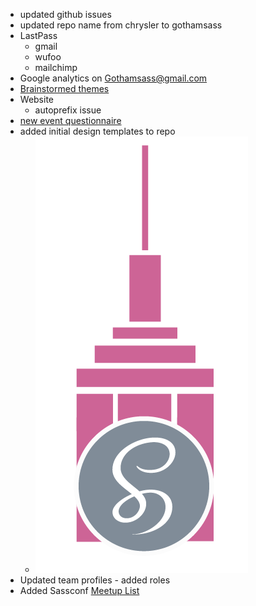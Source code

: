 - updated github issues
- updated repo name from chrysler to gothamsass
- LastPass 
  - gmail 
  - wufoo 
  - mailchimp 
- Google analytics on Gothamsass@gmail.com
- [Brainstormed themes](../docs/themes.md)
- Website 
	- autoprefix issue 
- [new event questionnaire](../docs/newevent.md)
- added initial design templates to repo  
	- ![initial logo](../assets/logo.png)
- Updated team profiles - added roles
- Added Sassconf [Meetup List](../meetup/_data.json) 


